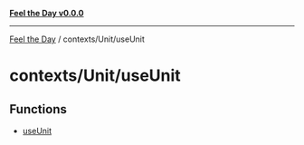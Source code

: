 [**Feel the Day v0.0.0**](../../../README.md)

***

[Feel the Day](../../../README.md) / contexts/Unit/useUnit

# contexts/Unit/useUnit

## Functions

- [useUnit](functions/useUnit.md)
